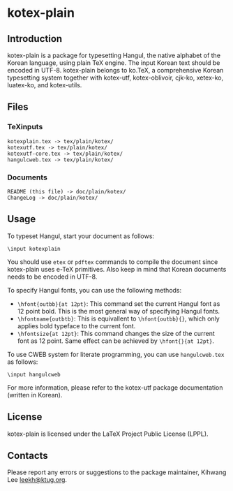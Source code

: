 kotex-plain
===========

Introduction
------------

kotex-plain is a package for typesetting Hangul, the native 
alphabet of the Korean language, using plain TeX engine.
The input Korean text should be encoded in UTF-8.
kotex-plain belongs to ko.TeX, a comprehensive Korean typesetting 
system together with kotex-utf, kotex-oblivoir, cjk-ko, xetex-ko, 
luatex-ko, and kotex-utils.

Files
-----

### TeXinputs

    kotexplain.tex -> tex/plain/kotex/
    kotexutf.tex -> tex/plain/kotex/
    kotexutf-core.tex -> tex/plain/kotex/
    hangulcweb.tex -> tex/plain/kotex/

### Documents

    README (this file) -> doc/plain/kotex/
    ChangeLog -> doc/plain/kotex/

Usage
-----

To typeset Hangul, start your document as follows:

    \input kotexplain

You should use `etex` or `pdftex` commands to compile the document
since kotex-plain uses e-TeX primitives. Also keep in mind that 
Korean documents needs to be encoded in UTF-8.

To specify Hangul fonts, you can use the following methods:

* `\hfont{outbb}{at 12pt}`: This command set the current Hangul font
as 12 point bold.  This is the most general way of specifying
Hangul fonts.
* `\hfontname{outbtb}`: This is equivallent to `\hfont{outbb}{}`, which
only applies bold typeface to the current font.
* `\hfontsize{at 12pt}`: This command changes the size of the current
font as 12 point. Same effect can be achieved by `\hfont{}{at 12pt}`.

To use CWEB system for literate programming, you can use `hangulcweb.tex`
as follows:

    \input hangulcweb

For more information, please refer to the kotex-utf package documentation 
(written in Korean).

License
-------

kotex-plain is licensed under the LaTeX Project Public
License (LPPL).

Contacts
--------

Please report any errors or suggestions to the package maintainer,
Kihwang Lee <leekh@ktug.org>.

